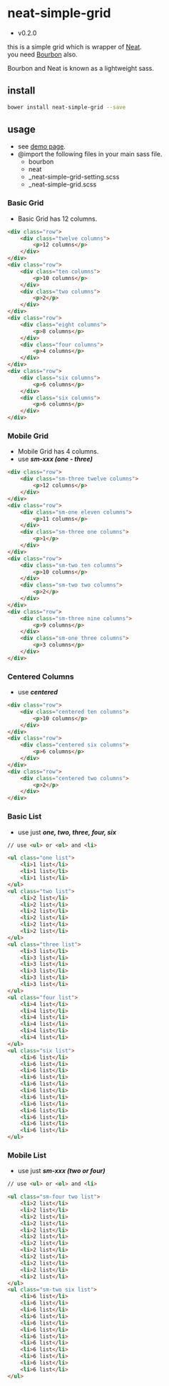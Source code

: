 # neat-simple-grid

* v0.2.0

this is a simple grid which is wrapper of [Neat](http://neat.bourbon.io/).  
you need [Bourbon](http://bourbon.io/) also.

Bourbon and Neat is known as a lightweight sass.



## install

```bash
bower install neat-simple-grid --save
```



## usage

* see [demo page](http://github.masa69.net/neat-simple-grid/).
* @import the following files in your main sass file.
	* bourbon
	* neat
	* _neat-simple-grid-setting.scss
	* _neat-simple-grid.scss



### Basic Grid

* Basic Grid has 12 columns.

```html
<div class="row">
	<div class="twelve columns">
		<p>12 columns</p>
	</div>
</div>
<div class="row">
	<div class="ten columns">
		<p>10 columns</p>
	</div>
	<div class="two columns">
		<p>2</p>
	</div>
</div>
<div class="row">
	<div class="eight columns">
		<p>8 columns</p>
	</div>
	<div class="four columns">
		<p>4 columns</p>
	</div>
</div>
<div class="row">
	<div class="six columns">
		<p>6 columns</p>
	</div>
	<div class="six columns">
		<p>6 columns</p>
	</div>
</div>
```



### Mobile Grid

* Mobile Grid has 4 columns.
* use ***sm-xxx (one - three)***

```html
<div class="row">
	<div class="sm-three twelve columns">
		<p>12 columns</p>
	</div>
</div>
<div class="row">
	<div class="sm-one eleven columns">
		<p>11 columns</p>
	</div>
	<div class="sm-three one columns">
		<p>1</p>
	</div>
</div>
<div class="row">
	<div class="sm-two ten columns">
		<p>10 columns</p>
	</div>
	<div class="sm-two two columns">
		<p>2</p>
	</div>
</div>
<div class="row">
	<div class="sm-three nine columns">
		<p>9 columns</p>
	</div>
	<div class="sm-one three columns">
		<p>3 columns</p>
	</div>
</div>
```



### Centered Columns

* use ***centered***

```html
<div class="row">
	<div class="centered ten columns">
		<p>10 columns</p>
	</div>
</div>
<div class="row">
	<div class="centered six columns">
		<p>6 columns</p>
	</div>
</div>
<div class="row">
	<div class="centered two columns">
		<p>2</p>
	</div>
</div>
```



### Basic List

* use just ***one, two, three, four, six***

```html
// use <ul> or <ol> and <li>

<ul class="one list">
	<li>1 list</li>
	<li>1 list</li>
	<li>1 list</li>
</ul>
<ul class="two list">
	<li>2 list</li>
	<li>2 list</li>
	<li>2 list</li>
	<li>2 list</li>
	<li>2 list</li>
	<li>2 list</li>
</ul>
<ul class="three list">
	<li>3 list</li>
	<li>3 list</li>
	<li>3 list</li>
	<li>3 list</li>
	<li>3 list</li>
	<li>3 list</li>
</ul>
<ul class="four list">
	<li>4 list</li>
	<li>4 list</li>
	<li>4 list</li>
	<li>4 list</li>
	<li>4 list</li>
	<li>4 list</li>
</ul>
<ul class="six list">
	<li>6 list</li>
	<li>6 list</li>
	<li>6 list</li>
	<li>6 list</li>
	<li>6 list</li>
	<li>6 list</li>
	<li>6 list</li>
	<li>6 list</li>
	<li>6 list</li>
	<li>6 list</li>
	<li>6 list</li>
	<li>6 list</li>
</ul>
```



### Mobile List

* use just ***sm-xxx (two or four)***

```html
// use <ul> or <ol> and <li>

<ul class="sm-four two list">
	<li>2 list</li>
	<li>2 list</li>
	<li>2 list</li>
	<li>2 list</li>
	<li>2 list</li>
	<li>2 list</li>
	<li>2 list</li>
	<li>2 list</li>
	<li>2 list</li>
	<li>2 list</li>
	<li>2 list</li>
	<li>2 list</li>
</ul>
<ul class="sm-two six list">
	<li>6 list</li>
	<li>6 list</li>
	<li>6 list</li>
	<li>6 list</li>
	<li>6 list</li>
	<li>6 list</li>
	<li>6 list</li>
	<li>6 list</li>
	<li>6 list</li>
	<li>6 list</li>
	<li>6 list</li>
	<li>6 list</li>
</ul>
```
